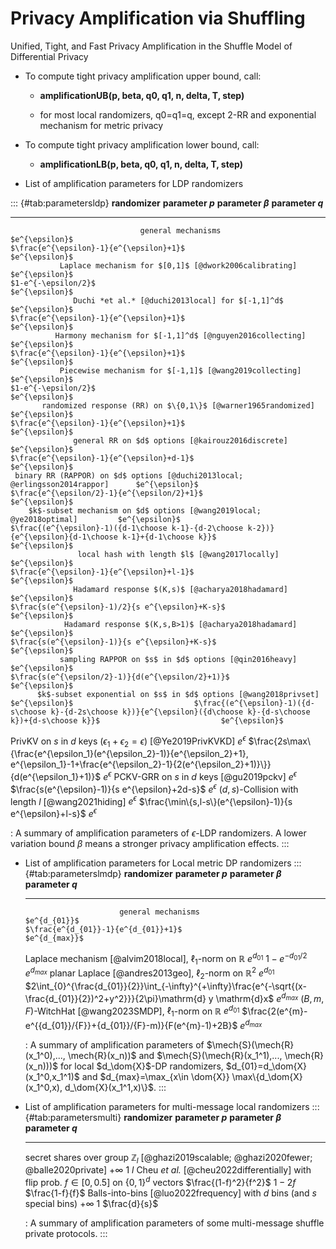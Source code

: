 # Privacy Amplification via Shuffling

Unified, Tight, and Fast Privacy Amplification in the Shuffle Model of Differential Privacy

- To compute tight privacy amplification upper bound, call:

    - **amplificationUB(p, beta, q0, q1, n, delta, T, step)**

    - for most local randomizers, q0=q1=q, except 2-RR and exponential mechanism for metric privacy


- To compute tight privacy amplification lower bound, call:

    - **amplificationLB(p, beta, q0, q1, n, delta, T, step)**
    
    
    
   
- List of amplification parameters for LDP randomizers


::: {#tab:parametersldp}
                                   **randomizer**                                   **parameter $p$**                                                                        **parameter $\beta$**                                                                         **parameter $q$**
  -------------------------------------------------------------------------------- ------------------- ------------------------------------------------------------------------------------------------------------------------------------------------------------------ -------------------
                                 general mechanisms                                  $e^{\epsilon}$                                                                 $\frac{e^{\epsilon}-1}{e^{\epsilon}+1}$                                                                 $e^{\epsilon}$
               Laplace mechanism for $[0,1]$ [@dwork2006calibrating]                 $e^{\epsilon}$                                                                           $1-e^{-\epsilon/2}$                                                                           $e^{\epsilon}$
                  Duchi *et al.* [@duchi2013local] for $[-1,1]^d$                    $e^{\epsilon}$                                                                 $\frac{e^{\epsilon}-1}{e^{\epsilon}+1}$                                                                 $e^{\epsilon}$
              Harmony mechanism for $[-1,1]^d$ [@nguyen2016collecting]               $e^{\epsilon}$                                                                 $\frac{e^{\epsilon}-1}{e^{\epsilon}+1}$                                                                 $e^{\epsilon}$
               Piecewise mechanism for $[-1,1]$ [@wang2019collecting]                $e^{\epsilon}$                                                                           $1-e^{-\epsilon/2}$                                                                           $e^{\epsilon}$
           randomized response (RR) on $\{0,1\}$ [@warner1965randomized]             $e^{\epsilon}$                                                                 $\frac{e^{\epsilon}-1}{e^{\epsilon}+1}$                                                                 $e^{\epsilon}$
                  general RR on $d$ options [@kairouz2016discrete]                   $e^{\epsilon}$                                                                $\frac{e^{\epsilon}-1}{e^{\epsilon}+d-1}$                                                                $e^{\epsilon}$
     binary RR (RAPPOR) on $d$ options [@duchi2013local; @erlingsson2014rappor]      $e^{\epsilon}$                                                               $\frac{e^{\epsilon/2}-1}{e^{\epsilon/2}+1}$                                                               $e^{\epsilon}$
        $k$-subset mechanism on $d$ options [@wang2019local; @ye2018optimal]         $e^{\epsilon}$                                $\frac{(e^{\epsilon}-1)({d-1\choose k-1}-{d-2\choose k-2})}{e^{\epsilon}{d-1\choose k-1}+{d-1\choose k}}$                                $e^{\epsilon}$
                   local hash with length $l$ [@wang2017locally]                     $e^{\epsilon}$                                                                $\frac{e^{\epsilon}-1}{e^{\epsilon}+l-1}$                                                                $e^{\epsilon}$
                  Hadamard response $(K,s)$ [@acharya2018hadamard]                   $e^{\epsilon}$                                                             $\frac{s(e^{\epsilon}-1)/2}{s e^{\epsilon}+K-s}$                                                            $e^{\epsilon}$
                Hadamard response $(K,s,B>1)$ [@acharya2018hadamard]                 $e^{\epsilon}$                                                              $\frac{s(e^{\epsilon}-1)}{s e^{\epsilon}+K-s}$                                                             $e^{\epsilon}$
               sampling RAPPOR on $s$ in $d$ options [@qin2016heavy]                 $e^{\epsilon}$                                                            $\frac{s(e^{\epsilon/2}-1)}{d(e^{\epsilon/2}+1)}$                                                            $e^{\epsilon}$
          $k$-subset exponential on $s$ in $d$ options [@wang2018privset]            $e^{\epsilon}$                           $\frac{(e^{\epsilon}-1)({d-s\choose k}-{d-2s\choose k})}{e^{\epsilon}({d\choose k}-{d-s\choose k})+{d-s\choose k}}$                           $e^{\epsilon}$
   PrivKV on $s$ in $d$ keys ($\epsilon_1+\epsilon_2=\epsilon$) [@Ye2019PrivKVKD]    $e^{\epsilon}$     $\frac{2s\max\{\frac{e^{\epsilon_1}(e^{\epsilon_2}-1)}{e^{\epsilon_2}+1}, e^{\epsilon_1}-1+\frac{e^{\epsilon_2}-1}{2(e^{\epsilon_2}+1)}\}}{d(e^{\epsilon_1}+1)}$    $e^{\epsilon}$
                     PCKV-GRR on $s$ in $d$ keys [@gu2019pckv]                       $e^{\epsilon}$                                                             $\frac{s(e^{\epsilon}-1)}{s e^{\epsilon}+2d-s}$                                                             $e^{\epsilon}$
                $(d,s)$-Collision with length $l$ [@wang2021hiding]                  $e^{\epsilon}$                                                        $\frac{\min\{s,l-s\}(e^{\epsilon}-1)}{s e^{\epsilon}+l-s}$                                                       $e^{\epsilon}$

  : A summary of amplification parameters of $\epsilon$-LDP randomizers.
  A lower variation bound $\beta$ means a stronger privacy amplification
  effects.
:::

- List of amplification parameters for Local metric DP randomizers
::: {#tab:parameterslmdp}
                             **randomizer**                             **parameter $p$**                                                         **parameter $\beta$**                                                         **parameter $q$**
  -------------------------------------------------------------------- ------------------- ----------------------------------------------------------------------------------------------------------------------------------- -------------------
                           general mechanisms                             $e^{d_{01}}$                                                     $\frac{e^{d_{01}}-1}{e^{d_{01}}+1}$                                                    $e^{d_{max}}$
   Laplace mechanism [@alvim2018local], $\ell_1$-norm on $\mathbb{R}$     $e^{d_{01}}$                                                              $1-e^{-d_{01}/2}$                                                             $e^{d_{max}}$
    planar Laplace [@andres2013geo], $\ell_2$-norm on $\mathbb{R}^2$      $e^{d_{01}}$      $2\int_{0}^{\frac{d_{01}}{2}}\int_{-\infty}^{+\infty}\frac{e^{-\sqrt{(x-\frac{d_{01}}{2})^2+y^2}}}{2\pi}\mathrm{d} y \mathrm{d}x$     $e^{d_{max}}$
   $(B,m,F)$-WitchHat [@wang2023SMDP], $\ell_1$-norm on $\mathbb{R}$      $e^{d_{01}}$                                      $\frac{2(e^{m}-e^{{d_{01}}/{F}}+{d_{01}}/{F}-m)}{F(e^{m}-1)+2B}$                                      $e^{d_{max}}$

  : A summary of amplification parameters of
  $\mech{S}(\mech{R}(x_1^0),..., \mech{R}(x_n))$ and
  $\mech{S}(\mech{R}(x_1^1),..., \mech{R}(x_n)))$ for local
  $d_\dom{X}$-DP randomizers, $d_{01}=d_\dom{X}(x_1^0,x_1^1)$ and
  $d_{max}=\max_{x\in \dom{X}} \max\{d_\dom{X}(x_1^0,x), d_\dom{X}(x_1^1,x)\}$.
:::


- List of amplification parameters for multi-message local randomizers
::: {#tab:parametersmulti}
                                             **randomizer**                                               **parameter $p$**     **parameter $\beta$**   **parameter $q$**
  ---------------------------------------------------------------------------------------------------- ----------------------- ----------------------- -------------------
   secret shares over group $\mathbb{Z}_{l}$ [@ghazi2019scalable; @ghazi2020fewer; @balle2020private]         $+\infty$                  $1$                   $l$
     Cheu *et al.* [@cheu2022differentially] with flip prob. $f\in [0,0.5]$ on $\{0,1\}^d$ vectors      $\frac{(1-f)^2}{f^2}$          $1-2f$            $\frac{1-f}{f}$
                Balls-into-bins [@luo2022frequency] with $d$ bins (and $s$ special bins)                      $+\infty$                  $1$              $\frac{d}{s}$

  : A summary of amplification parameters of some multi-message shuffle
  private protocols.
:::
